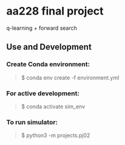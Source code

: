 # aa228 final project
q-learning + forward search

## Use and Development
### Create Conda environment:
> $ conda env create -f environment.yml 

### For active development:  
> $ conda activate sim_env

### To run simulator:
> $ python3 -m projects.pj02 
